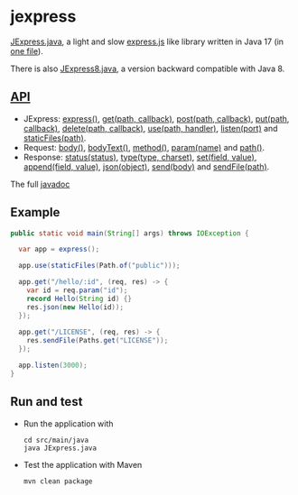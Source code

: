 # jexpress
[JExpress.java](src/main/java/JExpress.java), a light and slow [express.js](http://expressjs.com/) like library
written in Java 17 (in [one file](src/main/java/JExpress.java)).

There is also [JExpress8.java](src/main/java/JExpress8.java), a version backward compatible with Java 8.

## [API](https://javadoc.jitpack.io/com/github/forax/jexpress/master-SNAPSHOT/javadoc/JExpress.html)
- JExpress: [express()](https://javadoc.jitpack.io/com/github/forax/jexpress/master-SNAPSHOT/javadoc/JExpress.html#express()),
            [get(path, callback)](https://javadoc.jitpack.io/com/github/forax/jexpress/master-SNAPSHOT/javadoc/JExpress.html#get(java.lang.String,JExpress.Callback)),
            [post(path, callback)](https://javadoc.jitpack.io/com/github/forax/jexpress/master-SNAPSHOT/javadoc/JExpress.html#post(java.lang.String,JExpress.Callback)),
            [put(path, callback)](https://javadoc.jitpack.io/com/github/forax/jexpress/master-SNAPSHOT/javadoc/JExpress.html#put(java.lang.String,JExpress.Callback)),
            [delete(path, callback)](https://javadoc.jitpack.io/com/github/forax/jexpress/master-SNAPSHOT/javadoc/JExpress.html#delete(java.lang.String,JExpress.Callback)),
            [use(path, handler)](https://javadoc.jitpack.io/com/github/forax/jexpress/master-SNAPSHOT/javadoc/JExpress.html#use(java.lang.String,JExpress.Handler)),
            [listen(port)](https://javadoc.jitpack.io/com/github/forax/jexpress/master-SNAPSHOT/javadoc/JExpress.html#listen(int)) and
            [staticFiles(path)](https://javadoc.jitpack.io/com/github/forax/jexpress/master-SNAPSHOT/javadoc/JExpress.html#staticFiles(java.nio.file.Path)).
- Request: [body()](https://javadoc.jitpack.io/com/github/forax/jexpress/master-SNAPSHOT/javadoc/JExpress.Request.html#body()),
           [bodyText()](https://javadoc.jitpack.io/com/github/forax/jexpress/master-SNAPSHOT/javadoc/JExpress.Request.html#bodyText()),
           [method()](https://javadoc.jitpack.io/com/github/forax/jexpress/master-SNAPSHOT/javadoc/JExpress.Request.html#method()),
           [param(name)](https://javadoc.jitpack.io/com/github/forax/jexpress/master-SNAPSHOT/javadoc/JExpress.Request.html#param(java.lang.String)) and
           [path()](https://javadoc.jitpack.io/com/github/forax/jexpress/master-SNAPSHOT/javadoc/JExpress.Request.html#path()).
- Response: [status(status)](https://javadoc.jitpack.io/com/github/forax/jexpress/master-SNAPSHOT/javadoc/JExpress.Response.html#status(int)),
            [type(type, charset)](https://javadoc.jitpack.io/com/github/forax/jexpress/master-SNAPSHOT/javadoc/JExpress.Response.html#type(java.lang.String,java.nio.charset.Charset)),
            [set(field, value)](https://javadoc.jitpack.io/com/github/forax/jexpress/master-SNAPSHOT/javadoc/JExpress.Response.html#set(java.lang.String,java.lang.String)),
            [append(field, value)](https://javadoc.jitpack.io/com/github/forax/jexpress/master-SNAPSHOT/javadoc/JExpress.Response.html#append(java.lang.String,java.lang.String)),
            [json(object)](https://javadoc.jitpack.io/com/github/forax/jexpress/master-SNAPSHOT/javadoc/JExpress.Response.html#json(java.lang.Object)),
            [send(body)](https://javadoc.jitpack.io/com/github/forax/jexpress/master-SNAPSHOT/javadoc/JExpress.Response.html#send(java.lang.String)) and
            [sendFile(path)](https://javadoc.jitpack.io/com/github/forax/jexpress/master-SNAPSHOT/javadoc/JExpress.Response.html#sendFile(java.nio.file.Path)).

The full [javadoc](https://javadoc.jitpack.io/com/github/forax/jexpress/master-SNAPSHOT/javadoc/JExpress.html)

## Example
  ```java
  public static void main(String[] args) throws IOException {

    var app = express();

    app.use(staticFiles(Path.of("public")));

    app.get("/hello/:id", (req, res) -> {
      var id = req.param("id");
      record Hello(String id) {}
      res.json(new Hello(id));
    });
    
    app.get("/LICENSE", (req, res) -> {
      res.sendFile(Paths.get("LICENSE"));
    });

    app.listen(3000);
  }
  ```

## Run and test
- Run the application with
  ```
  cd src/main/java
  java JExpress.java
  ```

- Test the application with Maven
  ```
  mvn clean package
  ```

 